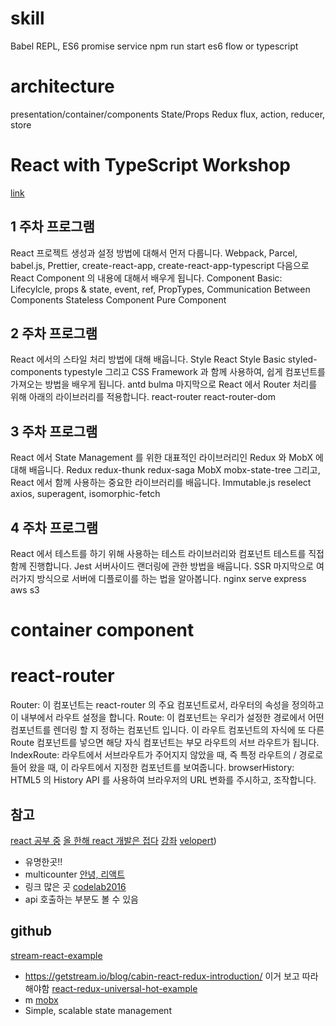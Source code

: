 # skill
Babel REPL, ES6
promise
service
npm run start
es6
flow or typescript


# architecture
presentation/container/components
State/Props
Redux
flux, action, reducer, store


# React with TypeScript Workshop
[link](https://codebusking.show/react-with-typescript-workshop-f94986902a30)
## 1 주차 프로그램
React 프로젝트 생성과 설정 방법에 대해서 먼저 다룹니다.
Webpack, Parcel, babel.js, Prettier, create-react-app, create-react-app-typescript
다음으로 React Component 의 내용에 대해서 배우게 됩니다.
Component Basic: Lifecylcle, props & state, event, ref, PropTypes,
Communication Between Components
Stateless Component
Pure Component
## 2 주차 프로그램
React 에서의 스타일 처리 방법에 대해 배웁니다.
Style
React Style Basic
styled-components
typestyle
그리고 CSS Framework 과 함께 사용하여, 쉽게 컴포넌트를 가져오는 방법을 배우게 됩니다.
antd
bulma
마지막으로 React 에서 Router 처리를 위해 아래의 라이브러리를 적용합니다.
react-router
react-router-dom
## 3 주차 프로그램
React 에서 State Management 를 위한 대표적인 라이브러리인 Redux 와 MobX 에 대해 배웁니다.
Redux
redux-thunk
redux-saga
MobX
mobx-state-tree
그리고, React 에서 함께 사용하는 중요한 라이브러리를 배웁니다.
Immutable.js
reselect
axios, superagent, isomorphic-fetch
## 4 주차 프로그램
React 에서 테스트를 하기 위해 사용하는 테스트 라이브러리와 컴포넌트 테스트를 직접 함께 진행합니다.
Jest
서버사이드 랜더링에 관한 방법을 배웁니다.
SSR
마지막으로 여러가지 방식으로 서버에 디플로이를 하는 법을 알아봅니다.
nginx
serve
express
aws s3


# container component

# react-router
Router: 이 컴포넌트는 react-router 의 주요 컴포넌트로서, 라우터의 속성을 정의하고 이 내부에서 라우트 설정을 합니다.
Route: 이 컴포넌트는 우리가 설정한 경로에서 어떤 컴포넌트를 렌더링 할 지 정하는 컴포넌트 입니다. 이 라우트 컴포넌트의 자식에 또 다른 Route 컴포넌트를 넣으면 해당 자식 컴포넌트는 부모 라우트의 서브 라우트가 됩니다.
IndexRoute: 라우트에서 서브라우트가 주어지지 않았을 때, 즉 특정 라우트의 / 경로로 들어 왔을 때, 이 라우트에서 지정한 컴포넌트를 보여줍니다.
browserHistory: HTML5 의 History API 를 사용하여 브라우저의 URL 변화를 주시하고, 조작합니다.

## 참고
[react 공부 중](https://medium.com/@Koshick/react-js-공부-중-6b61e044124)
[올 한해 react 개발은 접다](https://brunch.co.kr/@matthew-chang/14)
[강좌](https://www.youtube.com/channel/UCVTlvUkGslCV_h-nSAId8Sw)
[velopert](https://velopert.com/reactjs-tutorials))
  - 유명한곳!!
  - multicounter
[안녕, 리액트](https://blog.gaerae.com/2016/04/hello-react.html)
  - 링크 많은 곳
[codelab2016](https://velopert.com/?s=Codelab+2016)
  - api 호출하는 부분도 볼 수 있음

## github
[stream-react-example](https://github.com/getstream/stream-react-example)
  - https://getstream.io/blog/cabin-react-redux-introduction/ 이거 보고 따라 해야함
[react-redux-universal-hot-example](https://github.com/erikras/react-redux-universal-hot-example)
  - m
[mobx](https://github.com/mobxjs/mobx)
  - Simple, scalable state management
